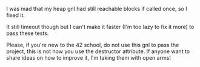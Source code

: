I was mad that my heap gnl had still reachable blocks if called once, so I fixed it.

It still timeout though but I can't make it faster (I'm too lazy to fix it more) to pass these tests. 

Please, if you're new to the 42 school, do not use this gnl to pass the project, this is not how you use the destructor attribute. If anyone want to share ideas on how to improve it, I'm taking them with open arms!
